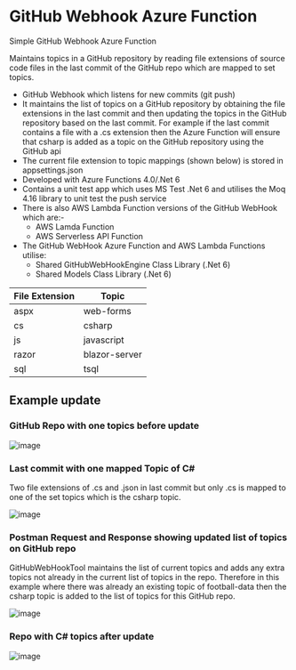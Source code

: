 # GitHub Webhook Azure Function
Simple GitHub Webhook Azure Function

Maintains topics in a GitHub repository by reading file extensions of source code files in the last commit of the GitHub repo which are mapped to set topics.

* GitHub Webhook which listens for new commits (git push)
* It maintains the list of topics on a GitHub repository by obtaining the file extensions in the last commit and then updating the topics in the GitHub repository based on the last commit.  For example if the last commit contains a file with a .cs extension then the Azure Function will ensure that csharp is added as a topic on the GitHub repository using the GitHub api
* The current file extension to topic mappings (shown below) is stored in appsettings.json
* Developed with Azure Functions 4.0/.Net 6
* Contains a unit test app which uses MS Test .Net 6 and utilises the Moq 4.16 library to unit test the push service
* There is also AWS Lambda Function versions of the GitHub WebHook which are:-
   + AWS Lamda Function
   + AWS Serverless API Function
* The GitHub WebHook Azure Function and AWS Lambda Functions utilise: 
    + Shared GitHubWebHookEngine Class Library (.Net 6)
    + Shared Models Class Library (.Net 6)

| File Extension  | Topic |
| ------------- | ------------- |
| aspx  | web-forms |
| cs  | csharp  |
| js  | javascript  |
| razor  | blazor-server  |
| sql  | tsql  |

## Example update

### GitHub Repo with one topics before update 

![image](https://user-images.githubusercontent.com/33494306/222495241-7d54c285-ce18-49f2-a7f9-21cbe2456610.png)

### Last commit with one mapped Topic of C#

Two file extensions of .cs and .json in last commit but only .cs is mapped to one of the set topics which is the csharp topic.

![image](https://user-images.githubusercontent.com/33494306/222494086-9e453901-33dd-41cb-9c0e-c65b4acc220b.png)

### Postman Request and Response showing updated list of topics on GitHub repo

GitHubWebHookTool maintains the list of current topics and adds any extra topics not already in the current list of topics in the repo.  Therefore in this example where there was already an existing topic of football-data then the csharp topic is added to the list of topics for this GitHub repo.

![image](https://user-images.githubusercontent.com/33494306/222493852-f4d3e727-48e5-4df9-9eaa-59ced0112358.png)

### Repo with C# topics after update

![image](https://user-images.githubusercontent.com/33494306/222495109-ac675de6-96ca-4610-9d74-597739aa5635.png)

